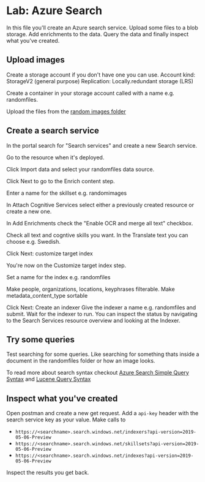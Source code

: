 # Lab: Azure Search
In this file you'll create an Azure search service. Upload some files to a blob storage. Add enrichments to the data. Query the data and finally inspect what you've created.

## Upload images

Create a storage account if you don't have one you can use. 
Account kind: StorageV2 (general purpose)
Replication: Locally.redundant storage (LRS)

Create a container in your storage account called with a name e.g. randomfiles.

Upload the files from the [random images folder](/randomimages)

## Create a search service

In the portal search for "Search services" and create a new Search service.

Go to the resource when it's deployed.

Click Import data and select your randomfiles data source.

Click Next to go to the Enrich content step.

Enter a name for the skillset e.g. randomimages

In Attach Cognitive Services select either a previously created resource or create a new one.

In Add Enrichments check the "Enable OCR and merge all text" checkbox.

Check all text and cogntive skills you want. In the Translate text you can choose e.g. Swedish.

Click Next: customize target index

You're now on the Customize target index step.

Set a name for the index e.g. randomfiles

Make people, organizations, locations, keyphrases filterable.
Make metadata_content_type sortable

Click Next: Create an indexer
Give the indexer a name e.g. randomfiles and submit.
Wait for the indexer to run. You can inspect the status by navigating to the Search Services resource overview and looking at the Indexer.

## Try some queries
Test searching for some queries. Like searching for something thats inside a document in the randomfiles folder or how an image looks.

To read more about search syntax checkout [Azure Search Simple Query Syntax](https://docs.microsoft.com/en-us/rest/api/searchservice/simple-query-syntax-in-azure-search) and [Lucene Query Syntax](https://docs.microsoft.com/en-us/azure/search/query-lucene-syntax)

## Inspect what you've created
Open postman and create a new get request.
Add a `api-key` header with the search service key as your value.
Make calls to
- `https://<searchname>.search.windows.net/indexers?api-version=2019-05-06-Preview`
- `https://<searchname>.search.windows.net/skillsets?api-version=2019-05-06-Preview`
- `https://<searchname>.search.windows.net/indexes?api-version=2019-05-06-Preview`

Inspect the results you get back.

